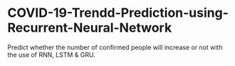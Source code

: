# COVID-19-Trendd-Prediction-using-Recurrent-Neural-Network
Predict whether the number of confirmed people will increase or not with the use of RNN, LSTM &amp; GRU.
